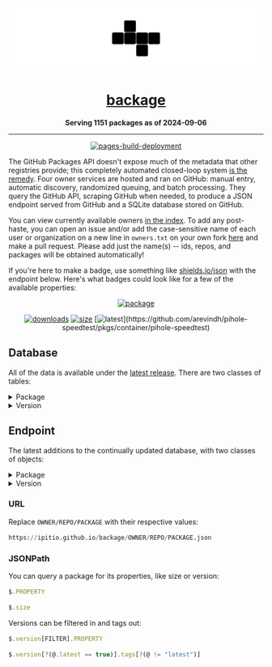 <div align="center">

[![logo](src/img/logo-b.png)](https://github.com/ipitio/backage)

# [backage](https://github.com/ipitio/backage)

**Serving 1151 packages as of 2024-09-06**

---

[![pages-build-deployment](https://github.com/ipitio/backage/actions/workflows/pages/pages-build-deployment/badge.svg)](https://github.com/ipitio/backage/actions/workflows/pages/pages-build-deployment)

</div>

The GitHub Packages API doesn't expose much of the metadata that other registries provide; this completely automated closed-loop system [is the remedy](https://github.com/badges/shields/issues/5594#issuecomment-2157626147). Four owner services are hosted and ran on GitHub: manual entry, automatic discovery, randomized queuing, and batch processing. They query the GitHub API, scraping GitHub when needed, to produce a JSON endpoint served from GitHub and a SQLite database stored on GitHub.

You can view currently available owners [in the index](https://github.com/ipitio/backage/tree/index). To add any post-haste, you can open an issue and/or add the case-sensitive name of each user or organization on a new line in `owners.txt` on your own fork [here](https://github.com/ipitio/backage/edit/master/owners.txt) and make a pull request. Please add just the name(s) -- ids, repos, and packages will be obtained automatically!

If you're here to make a badge, use something like [shields.io/json](https://shields.io/badges/dynamic-json-badge) with the endpoint below. Here's what badges could look like for a few of the available properties:

<div align="center">

[![package](https://img.shields.io/badge/dynamic/json?url=https%3A%2F%2Fipitio.github.io%2Fbackage%2Farevindh%2Fpihole-speedtest%2Fpihole-speedtest.json&query=%24.package&logo=github&label=package&style=for-the-badge&color=black)](https://github.com/arevindh/pihole-speedtest/pkgs/container/pihole-speedtest)

[![downloads](https://img.shields.io/badge/dynamic/json?url=https%3A%2F%2Fipitio.github.io%2Fbackage%2Farevindh%2Fpihole-speedtest%2Fpihole-speedtest.json&query=%24.downloads&logo=github&label=pulls)](https://github.com/arevindh/pihole-speedtest/pkgs/container/pihole-speedtest) [![size](https://img.shields.io/badge/dynamic/json?url=https%3A%2F%2Fipitio.github.io%2Fbackage%2Farevindh%2Fpihole-speedtest%2Fpihole-speedtest.json&query=%24.size&logo=github&label=size&color=indigo)](https://github.com/arevindh/pihole-speedtest/pkgs/container/pihole-speedtest) [![latest](https://img.shields.io/badge/dynamic/json?url=https%3A%2F%2Fipitio.github.io%2Fbackage%2Farevindh%2Fpihole-speedtest%2Fpihole-speedtest.json&query=%24.version%5B%3F(%40.latest%3D%3Dtrue)%5D.tags%5B%3F(%40!%3D%22latest%22)%5D&logo=github&label=latest&color=darkgreen)](https://github.com/arevindh/pihole-speedtest/pkgs/container/pihole-speedtest)

</div>

## Database

All of the data is available under the [latest release](https://github.com/ipitio/backage/releases/latest). There are two classes of tables:

<details>

<summary>Package</summary>

|      Column       |  Type   | Description                                     |
| :---------------: | :-----: | ----------------------------------------------- |
|    `owner_id`     | INTEGER | The ID of the owner                             |
|   `owner_type`    |  TEXT   | The type of owner (e.g. `users`)                |
|  `package_type`   |  TEXT   | The type of package (e.g. `container`)          |
|      `owner`      |  TEXT   | The owner of the package                        |
|      `repo`       |  TEXT   | The repository of the package                   |
|     `package`     |  TEXT   | The package name                                |
|      `size`       | INTEGER | The size of the latest version                  |
|    `downloads`    | INTEGER | The total number of downloads                   |
| `downloads_month` | INTEGER | The total number of downloads in the last month |
| `downloads_week`  | INTEGER | The total number of downloads in the last week  |
|  `downloads_day`  | INTEGER | The total number of downloads in the last day   |
|      `date`       |  TEXT   | The most recent date the package was refreshed  |

</details>

<details>

<summary>Version</summary>

|      Column       |  Type   | Description                                     |
| :---------------: | :-----: | ----------------------------------------------- |
|       `id`        | INTEGER | The ID of the version                           |
|      `name`       |  TEXT   | The version name                                |
|      `size`       | INTEGER | The size of the version                         |
|    `downloads`    | INTEGER | The total number of downloads                   |
| `downloads_month` | INTEGER | The total number of downloads in the last month |
| `downloads_week`  | INTEGER | The total number of downloads in the last week  |
|  `downloads_day`  | INTEGER | The total number of downloads in the last day   |
|      `date`       |  TEXT   | The most recent date the version was refreshed  |
|      `tags`       |  TEXT   | The tags of the version (csv)                   |

</details>

## Endpoint

The latest additions to the continually updated database, with two classes of objects:

<details>

<summary>Package</summary>

|       Property        |     Type     | Description                                        |
| :-------------------: | :----------: | -------------------------------------------------- |
|      `owner_id`       |    number    | The ID of the owner                                |
|     `owner_type`      |    string    | The type of owner (e.g. `users`)                   |
|    `package_type`     |    string    | The type of package (e.g. `container`)             |
|        `owner`        |    string    | The owner of the package                           |
|        `repo`         |    string    | The repository of the package                      |
|       `package`       |    string    | The package name                                   |
|        `date`         |    string    | The most recent date the package was refreshed     |
|        `size`         |    string    | Formatted size of the latest version               |
|      `versions`       |    string    | Formatted count of versions tracked                |
|       `tagged`        |    string    | Formatted count of tagged versions tracked         |
|      `downloads`      |    string    | Formatted count of all downloads                   |
|   `downloads_month`   |    string    | Formatted count of all downloads in the last month |
|   `downloads_week`    |    string    | Formatted count of all downloads in the last week  |
|    `downloads_day`    |    string    | Formatted count of all downloads in the last day   |
|      `raw_size`       |    number    | Size of the latest version, in bytes               |
|    `raw_versions`     |    number    | Count of versions tracked                          |
|     `raw_tagged`      |    number    | Count of tagged versions tracked                   |
|    `raw_downloads`    |    number    | Count of all downloads                             |
| `raw_downloads_month` |    number    | Count of all downloads in the last month           |
| `raw_downloads_week`  |    number    | Count of all downloads in the last week            |
|  `raw_downloads_day`  |    number    | Count of all downloads in the last day             |
|       `version`       | object array | The versions of the package (see below)            |

</details>

<details>

<summary>Version</summary>

|       Property        |     Type     | Description                                    |
| :-------------------: | :----------: | ---------------------------------------------- |
|         `id`          |    number    | The ID of the version                          |
|        `name`         |    string    | The version name                               |
|        `date`         |    string    | The most recent date the version was refreshed |
|       `newest`        |   boolean    | Whether the version is the newest              |
|       `latest`        |   boolean    | Whether the version is the newest tagged       |
|        `size`         |    string    | Formatted size of the version                  |
|      `downloads`      |    string    | Formatted count of downloads                   |
|   `downloads_month`   |    string    | Formatted count of downloads in the last month |
|   `downloads_week`    |    string    | Formatted count of downloads in the last week  |
|    `downloads_day`    |    string    | Formatted number of downloads in the last day  |
|      `raw_size`       |    number    | Size of the version, in bytes                  |
|    `raw_downloads`    |    number    | Count of downloads                             |
| `raw_downloads_month` |    number    | Count of downloads in the last month           |
| `raw_downloads_week`  |    number    | Count of downloads in the last week            |
|  `raw_downloads_day`  |    number    | Count of downloads in the last day             |
|        `tags`         | string array | The tags of the version                        |

</details>

### URL

Replace `OWNER/REPO/PACKAGE` with their respective values:

```py
https://ipitio.github.io/backage/OWNER/REPO/PACKAGE.json
```

### JSONPath

You can query a package for its properties, like size or version:

```js
$.PROPERTY
```

```js
$.size
```

Versions can be filtered in and tags out:

```js
$.version[FILTER].PROPERTY
```

```js
$.version[?(@.latest == true)].tags[?(@ != "latest")]
```

